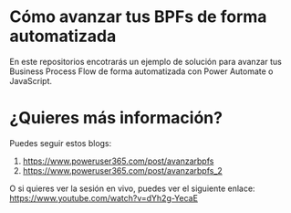 # Cómo avanzar tus BPFs de forma automatizada 
En este repositorios encotrarás un ejemplo de solución para avanzar tus Business Process Flow de forma automatizada con Power Automate o JavaScript.
# ¿Quieres más información?
Puedes seguir estos blogs: 
1. https://www.poweruser365.com/post/avanzarbpfs
2. https://www.poweruser365.com/post/avanzarbpfs_2

O si quieres ver la sesión en vivo, puedes ver el siguiente enlace: 
https://www.youtube.com/watch?v=dYh2g-YecaE
